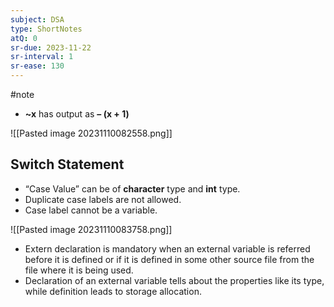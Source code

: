 ```yaml
---
subject: DSA
type: ShortNotes
atQ: 0
sr-due: 2023-11-22
sr-interval: 1
sr-ease: 130
---
```

#note

- **~x** has output as **– (x + 1)**

![[Pasted image 20231110082558.png]]


## Switch Statement
- “Case Value” can be of **character** type and **int** type.
- Duplicate case labels are not allowed.
- Case label cannot be a variable.

![[Pasted image 20231110083758.png]]

- Extern declaration is mandatory when an external variable is referred before it is defined or if it is defined in some other source file from the file where it is being used.
- Declaration of an external variable tells about the properties like its type, while definition leads to storage allocation.

